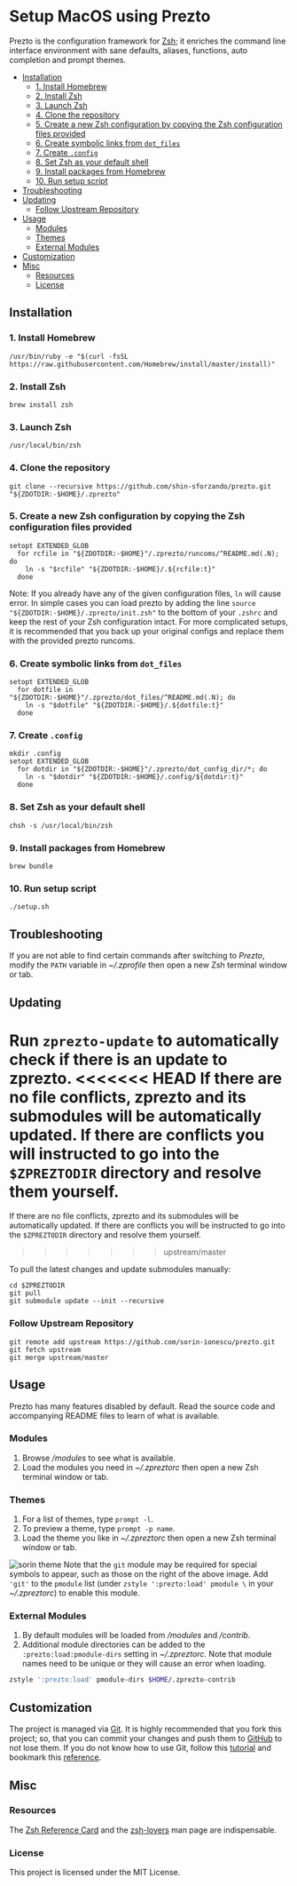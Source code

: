 # Setup MacOS using Prezto

Prezto is the configuration framework for [Zsh][1]; it enriches the command line interface environment with sane defaults, aliases, functions, auto completion and prompt themes.

- [Installation](#installation)
  - [1. Install Homebrew](#1-install-homebrew)
  - [2. Install Zsh](#2-install-zsh)
  - [3. Launch Zsh](#3-launch-zsh)
  - [4. Clone the repository](#4-clone-the-repository)
  - [5. Create a new Zsh configuration by copying the Zsh configuration files provided](#5-create-a-new-zsh-configuration-by-copying-the-zsh-configuration-files-provided)
  - [6. Create symbolic links from `dot_files`](#6-create-symbolic-links-from-dot_files)
  - [7. Create `.config`](#7-create-config)
  - [8. Set Zsh as your default shell](#8-set-zsh-as-your-default-shell)
  - [9. Install packages from Homebrew](#9-install-packages-from-homebrew)
  - [10. Run setup script](#10-run-setup-script)
- [Troubleshooting](#troubleshooting)
- [Updating](#updating)
  - [Follow Upstream Repository](#follow-upstream-repository)
- [Usage](#usage)
  - [Modules](#modules)
  - [Themes](#themes)
  - [External Modules](#external-modules)
- [Customization](#customization)
- [Misc](#misc)
  - [Resources](#resources)
  - [License](#license)

## Installation

### 1. Install Homebrew

```console
/usr/bin/ruby -e "$(curl -fsSL https://raw.githubusercontent.com/Homebrew/install/master/install)"
```

### 2. Install Zsh

```console
brew install zsh
```

### 3. Launch Zsh

```console
/usr/local/bin/zsh
```

### 4. Clone the repository

```console
git clone --recursive https://github.com/shin-sforzando/prezto.git "${ZDOTDIR:-$HOME}/.zprezto"
```

### 5. Create a new Zsh configuration by copying the Zsh configuration files provided

```console
setopt EXTENDED_GLOB
  for rcfile in "${ZDOTDIR:-$HOME}"/.zprezto/runcoms/^README.md(.N); do
    ln -s "$rcfile" "${ZDOTDIR:-$HOME}/.${rcfile:t}"
  done
```

  Note: If you already have any of the given configuration files, `ln` will
  cause error. In simple cases you can load prezto by adding the line
  `source "${ZDOTDIR:-$HOME}/.zprezto/init.zsh"` to the bottom of your
  `.zshrc` and keep the rest of your Zsh configuration intact. For more
  complicated setups, it is recommended that you back up your original
  configs and replace them with the provided prezto runcoms.

### 6. Create symbolic links from `dot_files`

```console
setopt EXTENDED_GLOB
  for dotfile in "${ZDOTDIR:-$HOME}"/.zprezto/dot_files/^README.md(.N); do
    ln -s "$dotfile" "${ZDOTDIR:-$HOME}/.${dotfile:t}"
  done
```

### 7. Create `.config`

```console
mkdir .config
setopt EXTENDED_GLOB
  for dotdir in "${ZDOTDIR:-$HOME}"/.zprezto/dot_config_dir/*; do
    ln -s "$dotdir" "${ZDOTDIR:-$HOME}/.config/${dotdir:t}"
  done
```

### 8. Set Zsh as your default shell

```console
chsh -s /usr/local/bin/zsh
```

### 9. Install packages from Homebrew

```console
brew bundle
```

### 10. Run setup script

```console
./setup.sh
```

## Troubleshooting

If you are not able to find certain commands after switching to *Prezto*, modify the `PATH` variable in *~/.zprofile* then open a new Zsh terminal window or tab.

## Updating

Run `zprezto-update` to automatically check if there is an update to zprezto.
<<<<<<< HEAD
If there are no file conflicts, zprezto and its submodules will be automatically updated. If there are conflicts you will instructed to go into the `$ZPREZTODIR` directory and resolve them yourself.
=======
If there are no file conflicts, zprezto and its submodules will be
automatically updated. If there are conflicts you will be instructed to go into
the `$ZPREZTODIR` directory and resolve them yourself.
>>>>>>> upstream/master

To pull the latest changes and update submodules manually:

```console
cd $ZPREZTODIR
git pull
git submodule update --init --recursive
```

### Follow Upstream Repository

```console
git remote add upstream https://github.com/sorin-ionescu/prezto.git
git fetch upstream
git merge upstream/master
```

## Usage

Prezto has many features disabled by default. Read the source code and accompanying README files to learn of what is available.

### Modules

1. Browse */modules* to see what is available.
2. Load the modules you need in *~/.zpreztorc* then open a new Zsh terminal window or tab.

### Themes

1. For a list of themes, type `prompt -l`.
2. To preview a theme, type `prompt -p name`.
3. Load the theme you like in *~/.zpreztorc* then open a new Zsh terminal window or tab.

  ![sorin theme][2]
  Note that the `git` module may be required for special symbols to appear,
  such as those on the right of the above image. Add `'git'` to the `pmodule`
  list (under `zstyle ':prezto:load' pmodule \` in your *~/.zpreztorc*) to
  enable this module.

### External Modules

1. By default modules will be loaded from */modules* and */contrib*.
2. Additional module directories can be added to the
  `:prezto:load:pmodule-dirs` setting in *~/.zpreztorc*.
  Note that module names need to be unique or they will cause an error when loading.

  ```sh
  zstyle ':prezto:load' pmodule-dirs $HOME/.zprezto-contrib
  ```

## Customization

The project is managed via [Git][3].
It is highly recommended that you fork this project; so, that you can commit your changes and push them to [GitHub][4] to not lose them. If you do not know how to use Git, follow this [tutorial][5] and bookmark this [reference][6].

## Misc

### Resources

The [Zsh Reference Card][7] and the [zsh-lovers][8] man page are indispensable.

### License

This project is licensed under the MIT License.

[1]: http://www.zsh.org
[2]: http://i.imgur.com/nrGV6pg.png "sorin theme"
[3]: http://git-scm.com
[4]: https://github.com
[5]: http://gitimmersion.com
[6]: https://git.github.io/git-reference/
[7]: http://www.bash2zsh.com/zsh_refcard/refcard.pdf
[8]: http://grml.org/zsh/zsh-lovers.html
